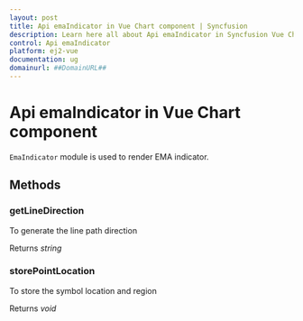 ```yaml
---
layout: post
title: Api emaIndicator in Vue Chart component | Syncfusion
description: Learn here all about Api emaIndicator in Syncfusion Vue Chart component of Syncfusion Essential JS 2 and more.
control: Api emaIndicator 
platform: ej2-vue
documentation: ug
domainurl: ##DomainURL##
---
```


# Api emaIndicator in Vue Chart component

`EmaIndicator` module is used to render EMA indicator.

## Methods

### getLineDirection

To generate the line path direction

Returns *string*

### storePointLocation

To store the symbol location and region

Returns *void*
